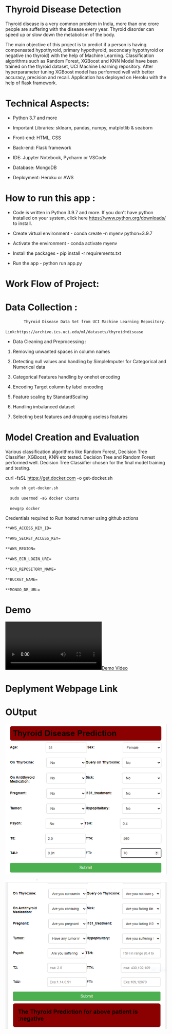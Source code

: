 # Thyroid Disease Detection

Thyroid disease is a very common problem in India, more than one crore people are suffering with the disease every year. Thyroid disorder can speed up or slow down the metabolism of the body.

The main objective of this project is to predict if a person is having compensated hypothyroid, primary hypothyroid, secondary hypothyroid or negative (no thyroid) with the help of Machine Learning. Classification algorithms such as Random Forest, XGBoost and KNN Model have been trained on the thyroid dataset, UCI Machine Learning repository. After hyperparameter tuning XGBoost model has performed well with better accuracy, precision and recall. Application has deployed on Heroku with the help of flask framework.
 


# Technical Aspects: 

*  Python 3.7 and more

*  Important Libraries: sklearn, pandas, numpy, matplotlib & seaborn

*  Front-end: HTML, CSS

*  Back-end: Flask framework

*  IDE: Jupyter Notebook, Pycharm or  VSCode

*  Database: MongoDB

*  Deployment: Heroku or  AWS

# How to run this app :

* Code is written in Python 3.9.7 and more. If you don't have python installed on your system, click here https://www.python.org/downloads/ to install. 

*  Create virtual environment - conda create -n myenv python=3.9.7
      
*  Activate the environment - conda activate myenv

*  Install the packages - pip install -r requirements.txt
      
*  Run the app - python run app.py

# Work Flow of Project:

# Data Collection :
            Thyroid Disease Data Set from UCI Machine Learning Repository.
                  Link:https://archive.ics.uci.edu/ml/datasets/thyroid+disease

*  Data Cleaning and Preprocessing :

1. Removing unwanted spaces in column names 

2. Detecting null values and handling by SimpleImputer for Categorical and Numerical data 

3. Categorical Features handling by onehot encoding

4. Encoding Target column by label encoding 

5. Feature scaling by StandardScaling 

6. Handling imbalanced dataset 

7. Selecting best features and dropping useless features 


# Model Creation and Evaluation
Various classification algorithms like Random Forest, Decision Tree Classifier ,XGBoost, KNN etc tested.
Decision Tree and Random Forest  performed well. Decision Tree Classiifier  chosen for the final model training and testing.

  curl -fsSL https://get.docker.com -o get-docker.sh
  
      sudo sh get-docker.sh
  
      sudo usermod -aG docker ubuntu
  
      newgrp docker



   Credentials required to Run hosted runner using github actions 
   
   
    **AWS_ACCESS_KEY_ID=
    
    **AWS_SECRET_ACCESS_KEY=
    
    **AWS_REGION=
    
    **AWS_ECR_LOGIN_URI=
    
    **ECR_REPOSITORY_NAME=
    
    **BUCKET_NAME=
    
    **MONGO_DB_URL=

# Demo 
[![Demo Video ](demo.mp4)](demo.mp4)


# Deplyment Webpage Link 




# OUtput 

![UserInput](Capture.PNG)

![Prediction](Capture2.PNG)